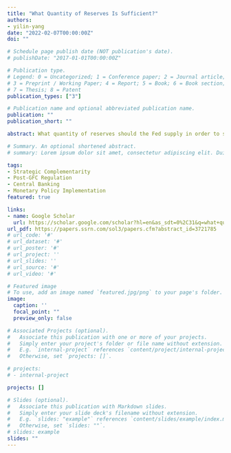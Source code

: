 ```yaml
---
title: "What Quantity of Reserves Is Sufficient?"
authors:
- yilin-yang
date: "2022-02-07T00:00:00Z"
doi: ""

# Schedule page publish date (NOT publication's date).
# publishDate: "2017-01-01T00:00:00Z"

# Publication type.
# Legend: 0 = Uncategorized; 1 = Conference paper; 2 = Journal article;
# 3 = Preprint / Working Paper; 4 = Report; 5 = Book; 6 = Book section;
# 7 = Thesis; 8 = Patent
publication_types: ["3"]

# Publication name and optional abbreviated publication name.
publication: ""
publication_short: ""

abstract: What quantity of reserves should the Fed supply in order to support effective monetary policy implementation and an efficient interbank payment system? To answer this question, I construct a model linking interbank intraday payment timing with monetary policy implementation. A low supply of reserves causes banks to delay payments to each other and strategically hoard reserves. This in turn disincentivizes banks from providing liquidity to short-term funding markets, driving up the spreads between overnight risk-free market rates and the central bank deposit rate. As reserve balances get sufficiently low, even small reductions in reserves can have large impacts on these spreads, as in September 2019. My fitted model captures the funding rate spikes of September 16-18, 2019 as an out-of-sample event.

# Summary. An optional shortened abstract.
# summary: Lorem ipsum dolor sit amet, consectetur adipiscing elit. Duis posuere tellus ac convallis placerat. Proin tincidunt magna sed ex sollicitudin condimentum.

tags:
- Strategic Complementarity
- Post-GFC Regulation
- Central Banking
- Monetary Policy Implementation
featured: true

links:
- name: Google Scholar
  url: https://scholar.google.com/scholar?hl=en&as_sdt=0%2C31&q=what+quantity+of+reserves+is+sufficient+&btnG=
url_pdf: https://papers.ssrn.com/sol3/papers.cfm?abstract_id=3721785
# url_code: '#'
# url_dataset: '#'
# url_poster: '#'
# url_project: ''
# url_slides: ''
# url_source: '#'
# url_video: '#'

# Featured image
# To use, add an image named `featured.jpg/png` to your page's folder. 
image: 
  caption: ''
  focal_point: ""
  preview_only: false

# Associated Projects (optional).
#   Associate this publication with one or more of your projects.
#   Simply enter your project's folder or file name without extension.
#   E.g. `internal-project` references `content/project/internal-project/index.md`.
#   Otherwise, set `projects: []`.

# projects: 
# - internal-project

projects: []

# Slides (optional).
#   Associate this publication with Markdown slides.
#   Simply enter your slide deck's filename without extension.
#   E.g. `slides: "example"` references `content/slides/example/index.md`.
#   Otherwise, set `slides: ""`.
# slides: example
slides: ""
---
```


<!-- {{% callout note %}}
Create your slides in Markdown - click the *Slides* button to check out the example.
{{% /callout %}}

Supplementary notes can be added here, including [code, math, and images](https://wowchemy.com/docs/writing-markdown-latex/).
 -->